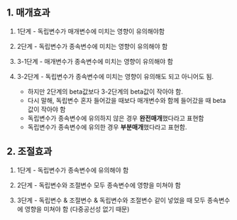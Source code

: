 ## 1. 매개효과 

1. 1단계 - 독립변수가 매개변수에 미치는 영향이 유의해야함
2. 2단계 - 독립변수가 종속변수에 미치는 영향이 유의해야 함

3. 3-1단계 - 매개변수가 종속변수에 미치는 영향이 유의해야 함

4. 3-2단계 - 독립변수가 종속변수에 미치는 영향이 유의해도 되고 아니어도 됨. 
    - 하지만 2단계의 beta값보다 3-2단계의 beta값이 작아야 함. 
    - 다시 말해, 독립변수 혼자 들어갔을 때보다 매개변수와 함께 들어갔을 때 beta값이 작아야 함
    - 독립변수가 종속변수에 유의하지 않은 경우 <b>완전매개</b>했다라고 표현함
    - 독립변수가 종속변수에 유의한 경우 <b>부분매개</b>했다라고 표현함.

## 2. 조절효과

1. 1단계 - 독립변수가 종속변수에 유의해야 함

2. 2단계 - 독립변수와 조절변수 모두 종속변수에 영향을 미쳐야 함

3. 3단계 - 독립변수 & 조절변수 & 독립변수와 조절변수 같이 넣었을 때 모두 종속변수에 영향을 미쳐야 함 (다중공선성 없기 때문)